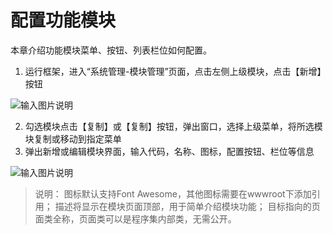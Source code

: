 # 配置功能模块
本章介绍功能模块菜单、按钮、列表栏位如何配置。

1. 运行框架，进入“系统管理-模块管理”页面，点击左侧上级模块，点击【新增】按钮

![输入图片说明](https://foruda.gitee.com/images/1684223573492708502/c0d8e5a8_14334.png "屏幕截图")

2. 勾选模块点击【复制】或【复制】按钮，弹出窗口，选择上级菜单，将所选模块复制或移动到指定菜单
3. 弹出新增或编辑模块界面，输入代码，名称、图标，配置按钮、栏位等信息

![输入图片说明](https://foruda.gitee.com/images/1684223867627865239/c9380079_14334.png "屏幕截图")

> 说明：
> 图标默认支持Font Awesome，其他图标需要在wwwroot下添加引用；
> 描述将显示在模块页面顶部，用于简单介绍模块功能；
> 目标指向的页面类全称，页面类可以是程序集内部类，无需公开。